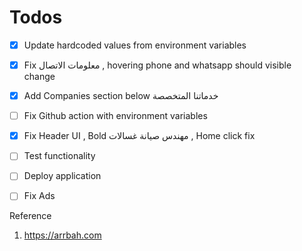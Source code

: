 # Todos

- [x] Update hardcoded values from environment variables
- [x] Fix معلومات الاتصال , hovering phone and whatsapp should visible change
- [x] Add Companies section below خدماتنا المتخصصة
- [ ] Fix Github action with environment variables
- [x] Fix Header UI , Bold مهندس صيانة غسالات , Home click fix
- [ ] Test functionality
- [ ] Deploy application
- [ ] Fix Ads


Reference
1. https://arrbah.com